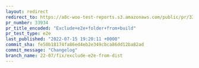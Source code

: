 ```yaml
---
layout: redirect
redirect_to: https://a8c-woo-test-reports.s3.amazonaws.com/public/pr/33934/e2e/index.html
pr_number: 33934
pr_title_encoded: "Exclude+e2e+folder+from+build"
pr_test_type: e2e
last_published: "2022-07-15 19:20:11 +0000"
commit_sha: fe50b18174fa86ed4eb2e349cbca86dd12ba82ad
commit_message: "Changelog"
branch_name: 22-07/fix/exclude-e2e-from-dist
---
```

